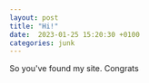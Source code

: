 ```yaml
---
layout: post
title: "Hi!"
date:  2023-01-25 15:20:30 +0100
categories: junk
---
```

So you've found my site. Congrats